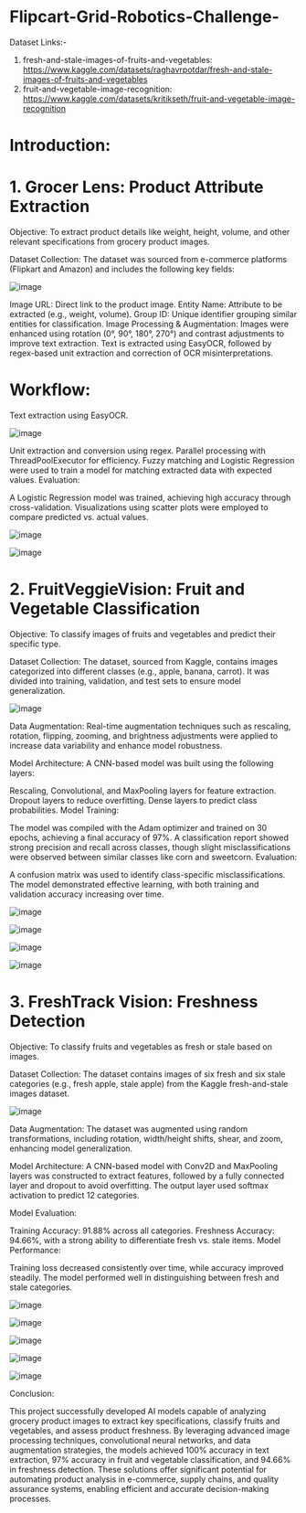 # Flipcart-Grid-Robotics-Challenge-


Dataset Links:- 
1. fresh-and-stale-images-of-fruits-and-vegetables: https://www.kaggle.com/datasets/raghavrpotdar/fresh-and-stale-images-of-fruits-and-vegetables
2. fruit-and-vegetable-image-recognition: https://www.kaggle.com/datasets/kritikseth/fruit-and-vegetable-image-recognition



# **Introduction:**

# **1. Grocer Lens:** Product Attribute Extraction
Objective: To extract product details like weight, height, volume, and other relevant specifications from grocery product images.

Dataset Collection: The dataset was sourced from e-commerce platforms (Flipkart and Amazon) and includes the following key fields:

![image](https://github.com/user-attachments/assets/e6a19969-1d20-4491-82d2-25caa90291dd)


Image URL: Direct link to the product image.
Entity Name: Attribute to be extracted (e.g., weight, volume).
Group ID: Unique identifier grouping similar entities for classification.
Image Processing & Augmentation: Images were enhanced using rotation (0°, 90°, 180°, 270°) and contrast adjustments to improve text extraction. Text is extracted using EasyOCR, followed by regex-based unit extraction and correction of OCR misinterpretations.

# Workflow:

Text extraction using EasyOCR.

![image](https://github.com/user-attachments/assets/45194b9b-3cb7-43c8-9c1b-c2ba85fd1aeb)


Unit extraction and conversion using regex.
Parallel processing with ThreadPoolExecutor for efficiency.
Fuzzy matching and Logistic Regression were used to train a model for matching extracted data with expected values.
Evaluation:

A Logistic Regression model was trained, achieving high accuracy through cross-validation.
Visualizations using scatter plots were employed to compare predicted vs. actual values.

![image](https://github.com/user-attachments/assets/fda7781e-ffb8-43c1-ab38-7359c584b3ef)


![image](https://github.com/user-attachments/assets/fef88720-10d8-4c3b-a602-f3a6267e9053)

# **2. FruitVeggieVision:** Fruit and Vegetable Classification
Objective: To classify images of fruits and vegetables and predict their specific type.

Dataset Collection: The dataset, sourced from Kaggle, contains images categorized into different classes (e.g., apple, banana, carrot). It was divided into training, validation, and test sets to ensure model generalization.

![image](https://github.com/user-attachments/assets/502e48e4-e21d-4c0f-bc8b-cf0c70a42e22)


Data Augmentation: Real-time augmentation techniques such as rescaling, rotation, flipping, zooming, and brightness adjustments were applied to increase data variability and enhance model robustness.

Model Architecture: A CNN-based model was built using the following layers:

Rescaling, Convolutional, and MaxPooling layers for feature extraction.
Dropout layers to reduce overfitting.
Dense layers to predict class probabilities.
Model Training:

The model was compiled with the Adam optimizer and trained on 30 epochs, achieving a final accuracy of 97%.
A classification report showed strong precision and recall across classes, though slight misclassifications were observed between similar classes like corn and sweetcorn.
Evaluation:

A confusion matrix was used to identify class-specific misclassifications.
The model demonstrated effective learning, with both training and validation accuracy increasing over time.

![image](https://github.com/user-attachments/assets/2b6b8ee6-e7ce-4cd4-a2f9-2eaa124eb387)


![image](https://github.com/user-attachments/assets/33254372-228c-4f08-a8bb-151f98a39434)


![image](https://github.com/user-attachments/assets/1802f618-f703-42f7-b244-e6b074192f47)

![image](https://github.com/user-attachments/assets/9460b1fb-5868-458a-b246-7bfea26c1091)


# **3. FreshTrack Vision:** Freshness Detection
Objective: To classify fruits and vegetables as fresh or stale based on images.

Dataset Collection: The dataset contains images of six fresh and six stale categories (e.g., fresh apple, stale apple) from the Kaggle fresh-and-stale images dataset.

![image](https://github.com/user-attachments/assets/c82d2dcb-f4d9-413d-b7de-d46f0345962c)


Data Augmentation: The dataset was augmented using random transformations, including rotation, width/height shifts, shear, and zoom, enhancing model generalization.

Model Architecture: A CNN-based model with Conv2D and MaxPooling layers was constructed to extract features, followed by a fully connected layer and dropout to avoid overfitting. The output layer used softmax activation to predict 12 categories.

Model Evaluation:

Training Accuracy: 91.88% across all categories.
Freshness Accuracy: 94.66%, with a strong ability to differentiate fresh vs. stale items.
Model Performance:

Training loss decreased consistently over time, while accuracy improved steadily.
The model performed well in distinguishing between fresh and stale categories.

![image](https://github.com/user-attachments/assets/53014fa3-3556-48c8-adc8-020720183a03)


![image](https://github.com/user-attachments/assets/e481b99d-7e82-437f-b83f-4704943d87b4)


![image](https://github.com/user-attachments/assets/1e0e3889-1792-4404-a070-7f464079cee9)


![image](https://github.com/user-attachments/assets/14dc1daf-faab-40a0-9628-aa4bfb154e90)


![image](https://github.com/user-attachments/assets/dba3c181-7293-4cbe-99e3-2508dff222c1)



Conclusion:

This project successfully developed AI models capable of analyzing grocery product images to extract key specifications, classify fruits and vegetables, and assess product freshness. By leveraging advanced image processing techniques, convolutional neural networks, and data augmentation strategies, the models achieved 100% accuracy in text extraction, 97% accuracy in fruit and vegetable classification, and 94.66% in freshness detection. These solutions offer significant potential for automating product analysis in e-commerce, supply chains, and quality assurance systems, enabling efficient and accurate decision-making processes.

